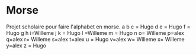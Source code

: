 # Morse
Projet scholaire pour faire l'alphabet en morse.
a
b
c = Hugo
d
e = Hugo
f = Hugo
g
h
i=Willeme
j
k = Hugo
l =Willeme
m = Hugo
n
o= Willeme
p=alex
q=alex
r= Willeme
s=alex
t=alex
u = Hugo
v=alex
w= Willeme
x= Willeme
y=alex
z = Hugo

